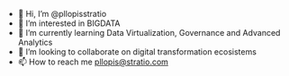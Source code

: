 - 👋 Hi, I’m @pllopisstratio
- 👀 I’m interested in BIGDATA
- 🌱 I’m currently learning Data Virtualization, Governance and Advanced Analytics
- 💞️ I’m looking to collaborate on digital transformation ecosistems 
- 📫 How to reach me pllopis@stratio.com

<!---
pllopisstratio/pllopisstratio is a ✨ special ✨ repository because its `README.md` (this file) appears on your GitHub profile.
You can click the Preview link to take a look at your changes.
--->
